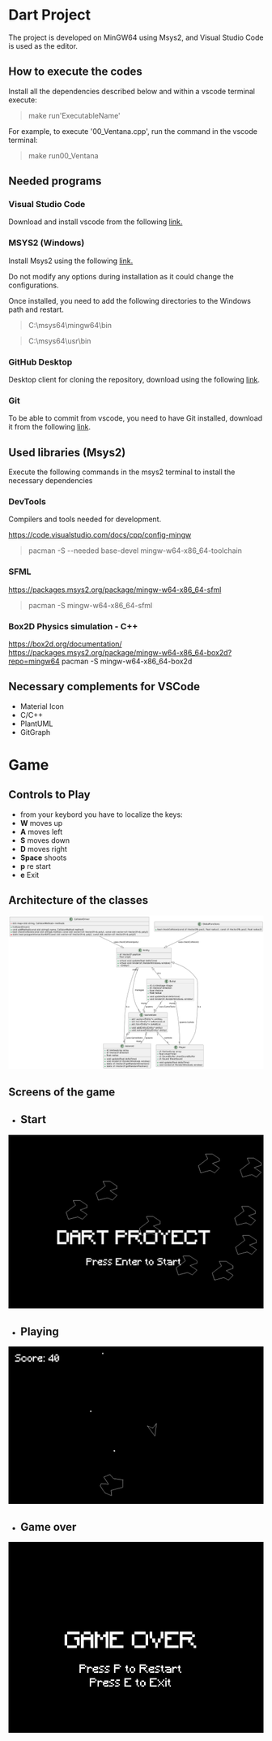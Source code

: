 # Dart Project


The project is developed on MinGW64 using Msys2, and Visual Studio Code is used as the editor.

## How to execute the codes

Install all the dependencies described below and within a vscode terminal execute:

> make run'ExecutableName'

For example, to execute '00_Ventana.cpp', run the command in the vscode terminal:

> make run00_Ventana

## Needed programs

### Visual Studio Code
Download and install vscode from the following [link.](https://code.visualstudio.com/)

### MSYS2 (Windows)

Install Msys2 using the following [link.](https://github.com/msys2/msys2-installer/releases/download/2023-05-26/msys2-x86_64-20230526.exe)

Do not modify any options during installation as it could change the configurations.

Once installed, you need to add the following directories to the Windows path and restart.

> C:\msys64\mingw64\bin

> C:\msys64\usr\bin

### GitHub Desktop
Desktop client for cloning the repository, download using the following [link](https://desktop.github.com/).

### Git
To be able to commit from vscode, you need to have Git installed, download it from the following [link](https://git-scm.com/).

## Used libraries (Msys2)

Execute the following commands in the msys2 terminal to install the necessary dependencies

### DevTools
Compilers and tools needed for development.

https://code.visualstudio.com/docs/cpp/config-mingw
> pacman -S --needed base-devel mingw-w64-x86_64-toolchain

### SFML
https://packages.msys2.org/package/mingw-w64-x86_64-sfml
> pacman -S mingw-w64-x86_64-sfml

### Box2D Physics simulation - C++
https://box2d.org/documentation/
https://packages.msys2.org/package/mingw-w64-x86_64-box2d?repo=mingw64
pacman -S mingw-w64-x86_64-box2d

## Necessary complements for VSCode

- Material Icon
- C/C++
- PlantUML
- GitGraph

# Game  

## Controls to Play
- from your keybord you have to localize the keys:
- **W** moves up
- **A** moves left
- **S** moves down
- **D** moves right
- **Space** shoots
- **p** re start
- **e** Exit

## Architecture of the classes
 ![](assets/images/plantuml_DartProject.png) 

## Screens of the game

- ## Start
 ![](assets/images/inicio.png) 

 - ## Playing
 ![](assets/images/juego.png) 

 - ## Game over
 ![](assets/images/final.png) 